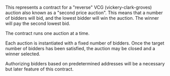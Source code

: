 This represents a contract for a "reverse" VCG (vickery-clark-groves) auction also known as a "second price auction". This means that a number of bidders will bid, and the 
lowest bidder will win the auction. The winner will pay the second lowest bid.

The contract runs one auction at a time. 

Each auction is instantiated with a fixed number of bidders. Once the target number of bidders has been satisfied, the auction may be closed and a winner selected. 

Authorizing bidders based on predetermined addresses will be a necessary but later feature of this contract. 